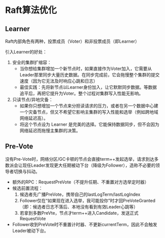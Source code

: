 # Raft算法优化

## Learner

Raft内部角色有两种，投票成员（Voter）和非投票成员（即Learner）

引入Learner的好处：

1. 安全的集群扩缩容：
   - 当你想给集群增加一个新节点时，如果直接作为Voter加入，它需要从Leader那里同步大量历史数据。在同步完成前，它会拖慢整个集群的提交速度（因为它无法及时响应心跳和日志）
   - 最佳实践：先将新节点以Learner身份加入，让它默默同步数据。等数据追平后，再把它提升为Voter。整个过程对集群写入性能无影响。
2. 只读节点/异地灾备：
   - 如果你只想增加一个节点来分担读请求的压力，或者在另一个数据中心建一个灾备节点，但又不希望它影响主集群的写入性能和选举（例如跨地域网络延迟高）。
   - 将这个节点设为 Learner 是完美的选择。它能保持数据同步，但不会因为网络延迟而拖慢主集群的决策。



## Pre-Vote

没有Pre-Vote时，网络分区/GC卡顿的节点会直接term++发起选举，请求到达多数派会让现任Leader发现更大任期被动下台（降级为Follower），造称不必要的领导者切换与抖动。

- 额外的RPC：RequestPreVote（不提升任期、不重置对方选举定时器）
- 候选前置流程：
  1. 候选者先广播PreVote，携带自己的lastLogTerm/lastLogIndex
  2. Follower仅在“如果现在进入选举，我可能投你”时才回PreVoteGranted（即：候选者日志不落后、本地没有看到有效Leader心跳等）
  3. 若拿到多数PreVte，节点才term++进入Candidate，发送正式RequestVote
- Follower收到PreVote时不重置计时器、不更新currentTerm，因此不会触发Leader被动下台。



